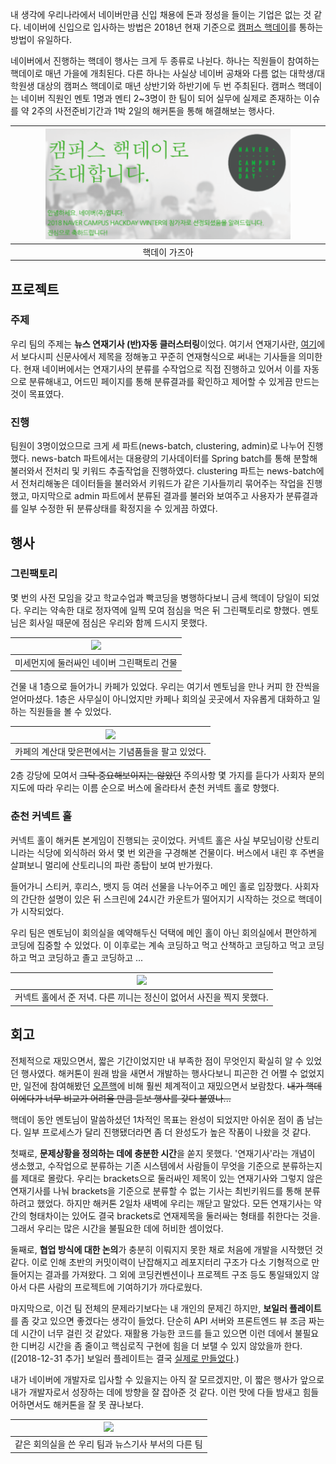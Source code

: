내 생각에 우리나라에서 네이버만큼 신입 채용에 돈과 정성을 들이는 기업은 없는 것 같다. 네이버에 신입으로 입사하는 방법은 2018년 현재 기준으로 [캠퍼스 핵데이](https://github.com/NAVER-CAMPUS-HACKDAY)를 통하는 방법이 유일하다. 

네이버에서 진행하는 핵데이 행사는 크게 두 종류로 나뉜다. 하나는 직원들이 참여하는 핵데이로 매년 가을에 개최된다. 다른 하나는 사실상 네이버 공채와 다름 없는 대학생/대학원생 대상의 캠퍼스 핵데이로 매년 상반기와 하반기에 두 번 주최된다. 캠퍼스 핵데이는 네이버 직원인 멘토 1명과 멘티 2~3명이 한 팀이 되어 실무에 실제로 존재하는 이슈를 약 2주의 사전준비기간과 1박 2일의 해커톤을 통해 해결해보는 행사다.

| <img src="https://raw.githubusercontent.com/3jins/Images/master/campus-hackday-invitation.png" width=80%/> |
| :----------------------------------------------------------: |
|                        핵데이 가즈아                         |



## 프로젝트

### 주제

우리 팀의 주제는 **뉴스 연재기사 (반)자동 클러스터링**이었다. 여기서 연재기사란, [여기](https://m.news.naver.com/opinion/themeColumns.nhn)에서 보다시피 신문사에서 제목을 정해놓고 꾸준히 연재형식으로 써내는 기사들을 의미한다. 현재 네이버에서는 연재기사의 분류를 수작업으로 직접 진행하고 있어서 이를 자동으로 분류해내고, 어드민 페이지를 통해 분류결과를 확인하고 제어할 수 있게끔 만드는 것이 목표였다.

### 진행

팀원이 3명이었으므로 크게 세 파트(news-batch, clustering, admin)로 나누어 진행했다. news-batch 파트에서는 대용량의 기사데이터를 Spring batch를 통해 분할해 불러와서 전처리 및 키워드 추출작업을 진행하였다. clustering 파트는 news-batch에서 전처리해놓은 데이터들을 불러와서 키워드가 같은 기사들끼리 묶어주는 작업을 진행했고, 마지막으로 admin 파트에서 분류된 결과를 불러와 보여주고 사용자가 분류결과를 일부 수정한 뒤 분류상태를 확정지을 수 있게끔 하였다.



## 행사

### 그린팩토리

몇 번의 사전 모임을 갖고 학교수업과 빡코딩을 병행하다보니 금세 핵데이 당일이 되었다. 우리는 약속한 대로 정자역에 일찍 모여 점심을 먹은 뒤 그린팩토리로 향했다. 멘토님은 회사일 때문에 점심은 우리와 함께 드시지 못했다.

| <img src="https://raw.githubusercontent.com/3jins/Images/master/green-factory.png" width=50%/> |
| :----------------------------------------------------------: |
|          미세먼지에 둘러싸인 네이버 그린팩토리 건물          |

건물 내 1층으로 들어가니 카페가 있었다. 우리는 여기서 멘토님을 만나 커피 한 잔씩을 얻어마셨다. 1층은 사무실이 아니었지만 카페나 회의실 곳곳에서 자유롭게 대화하고 일하는 직원들을 볼 수 있었다.

| <img src="https://raw.githubusercontent.com/3jins/Images/master/green-factory-cafe.png" width=80%/> |
| :----------------------------------------------------------: |
|      카페의 계산대 맞은편에서는 기념품들을 팔고 있었다.      |

2층 강당에 모여서 ~~그닥 중요해보이지는 않았던~~ 주의사항 몇 가지를 듣다가 사회자 분의 지도에 따라 우리는 이름 순으로 버스에 올라타서 춘천 커넥트 홀로 향했다.

### 춘천 커넥트 홀

커넥트 홀이 해커톤 본게임이 진행되는 곳이었다. 커넥트 홀은 사실 부모님이랑 산토리니라는 식당에 외식하러 와서 몇 번 외관을 구경해본 건물이다. 버스에서 내린 후 주변을 살펴보니 멀리에 산토리니의 파란 종탑이 보여 반가웠다.

들어가니 스티커, 후리스, 뱃지 등 여러 선물을 나누어주고 메인 홀로 입장했다. 사회자의 간단한 설명이 있은 뒤 스크린에 24시간 카운트가 떨어지기 시작하는 것으로 핵데이가 시작되었다.

우리 팀은 멘토님이 회의실을 예약해두신 덕택에 메인 홀이 아닌 회의실에서 편안하게 코딩에 집중할 수 있었다. 이 이후로는 계속 코딩하고 먹고 산책하고 코딩하고 먹고 코딩하고 먹고 코딩하고 졸고 코딩하고 ...

| <img src="https://raw.githubusercontent.com/3jins/Images/master/connect-hall-dinner.png" width=80%/> |
| :----------------------------------------------------------: |
| 커넥트 홀에서 준 저녁. 다른 끼니는 정신이 없어서 사진을 찍지 못했다. |



## 회고

전체적으로 재밌으면서, 짧은 기간이었지만 내 부족한 점이 무엇인지 확실히 알 수 있었던 행사였다. 해커톤이 원래 밤을 새면서 개발하는 행사다보니 피곤한 건 어쩔 수 없었지만, 일전에 참여해봤던 [오픈핵](https://enhanced.kr/postviewer/482)에 비해 훨씬 체계적이고 재밌으면서 보람찼다. ~~내가 핵데이에다가 너무 비교가 어려울 만큼 듣보 행사를 갖다 붙였나...~~ 

핵데이 동안 멘토님이 말씀하셨던 1차적인 목표는 완성이 되었지만 아쉬운 점이 좀 남는다. 일부 프로세스가 달리 진행됐더라면 좀 더 완성도가 높은 작품이 나왔을 것 같다. 

첫째로, **문제상황을 정의하는 데에 충분한 시간**을 쏟지 못했다. '연재기사'라는 개념이 생소했고, 수작업으로 분류하는 기존 시스템에서 사람들이 무엇을 기준으로 분류하는지를 제대로 몰랐다. 우리는 brackets으로 둘러싸인 제목이 있는 연재기사와 그렇지 않은 연재기사를 나눠 brackets을 기준으로 분류할 수 없는 기사는 최빈키워드를 통해 분류하려고 했었다. 하지만 해커톤 2일차 새벽에 우리는 깨닫고 말았다. 모든 연재기사는 약간의 형태차이는 있어도 결국 brackets로 연재제목을 둘러싸는 형태를 취한다는 것을. 그래서 우리는 많은 시간을 불필요한 데에 허비한 셈이었다.

둘째로, **협업 방식에 대한 논의**가 충분히 이뤄지지 못한 채로 처음에 개발을 시작했던 것 같다. 이로 인해 초반의 커밋이력이 난잡해지고 레포지터리 구조가 다소 기형적으로 만들어지는 결과를 가져왔다. 그 외에 코딩컨벤션이나 프로젝트 구조 등도 통일돼있지 않아서 다른 사람의 프로젝트에 기여하기가 까다로웠다.

마지막으로, 이건 팀 전체의 문제라기보다는 내 개인의 문제긴 하지만, **보일러 플레이트**를 좀 갖고 있으면 좋겠다는 생각이 들었다. 단순히 API 서버와 프론트엔드 뷰 조금 짜는데 시간이 너무 걸린 것 같았다. 재활용 가능한 코드를 들고 있으면 이런 데에서 불필요한 디버깅 시간을 좀 줄이고 핵심로직 구현에 힘을 더 보탤 수 있지 않았을까 한다. ([2018-12-31 추가] 보일러 플레이트는 결국 [실제로 만들었다](https://github.com/3jins/nodejs-boilerplates/).)

내가 네이버에 개발자로 입사할 수 있을지는 아직 잘 모르겠지만, 이 짧은 행사가 앞으로 내가 개발자로서 성장하는 데에 방향을 잘 잡아준 것 같다. 이런 맛에 다들 밤새고 힘들어하면서도 해커톤을 잘 못 끊나보다.

| <img src="https://raw.githubusercontent.com/3jins/Images/master/hackday-group-photo.png" width=80%/> |
| :----------------------------------------------------------: |
|      같은 회의실을 쓴 우리 팀과 뉴스기사 부서의 다른 팀      |